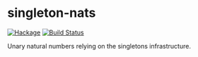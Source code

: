 # singleton-nats

[![Hackage](https://img.shields.io/hackage/v/singleton-nats.svg)](https://hackage.haskell.org/package/singleton-nats) [![Build Status](https://github.com/AndrasKovacs/singleton-nats/workflows/Haskell-CI/badge.svg)](https://github.com/AndrasKovacs/singleton-nats/actions?query=workflow%3AHaskell-CI)

Unary natural numbers relying on the singletons infrastructure.
